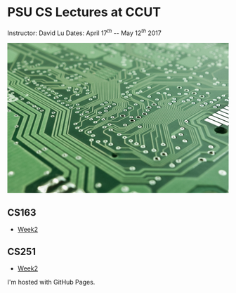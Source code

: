 PSU CS Lectures at CCUT
=====
Instructor: David Lu
Dates: April 17$^{th}$ -- May 12$^{th}$ 2017

![circuitboard](pcb.jpg)

CS163
----
  * [Week2](CS163/Week2.html)

CS251
----
  * [Week2](CS251/Week2.html)


I'm hosted with GitHub Pages.
